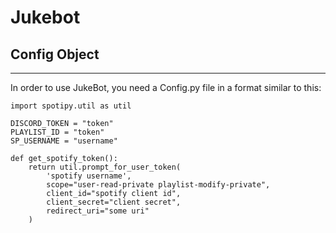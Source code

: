 # Jukebot

## Config Object
- - -
In order to use JukeBot, you need a Config.py file in a format similar to this:
```
import spotipy.util as util

DISCORD_TOKEN = "token"
PLAYLIST_ID = "token"
SP_USERNAME = "username"

def get_spotify_token():
    return util.prompt_for_user_token(
        'spotify username',
        scope="user-read-private playlist-modify-private",
        client_id="spotify client id",
        client_secret="client secret",
        redirect_uri="some uri"
    )
```
